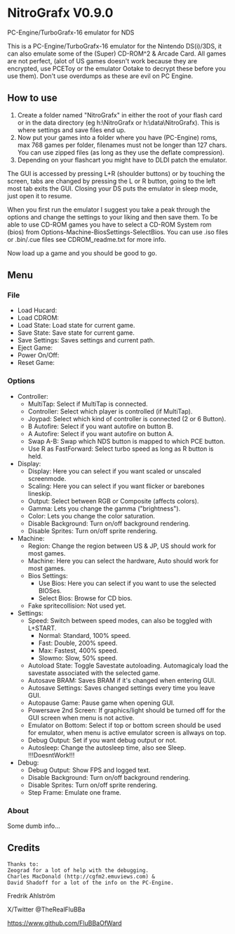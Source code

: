 # NitroGrafx V0.9.0

PC-Engine/TurboGrafx-16 emulator for NDS

This is a PC-Engine/TurboGrafx-16 emulator for the Nintendo DS(i)/3DS, it can
also emulate some of the (Super) CD-ROM^2 & Arcade Card. All games are not
perfect, (alot of US games doesn't work because they are encrypted, use PCEToy
or the emulator Ootake to decrypt these before you use them). Don't use
overdumps as these are evil on PC Engine.

## How to use

1. Create a folder named "NitroGrafx" in either the root of your flash card or
 in the data directory (eg h:\NitroGrafx or h:\data\NitroGrafx). This is where
 settings and save files end up.
2. Now put your games into a folder where you have (PC-Engine) roms, max 768
 games per folder, filenames must not be longer than 127 chars. You can use
 zipped files (as long as they use the deflate compression).
3. Depending on your flashcart you might have to DLDI patch the emulator.

The GUI is accessed by pressing L+R (shoulder buttons) or by touching the
screen, tabs are changed by pressing the L or R button, going to the left most
tab exits the GUI. Closing your DS puts the emulator in sleep mode, just open
it to resume.

When you first run the emulator I suggest you take a peak through the options
and change the settings to your liking and then save them. To be able to use
CD-ROM games you have to select a CD-ROM System rom (bios) from
Options-Machine-BiosSettings-SelectBios. You can use .iso files or .bin/.cue
files see CDROM_readme.txt for more info.

Now load up a game and you should be good to go.

## Menu

### File

* Load Hucard:
* Load CDROM:
* Load State: Load state for current game.
* Save State: Save state for current game.
* Save Settings: Saves settings and current path.
* Eject Game:
* Power On/Off:
* Reset Game:

### Options

* Controller:
  * MultiTap: Select if MultiTap is connected.
  * Controller: Select which player is controlled (if MultiTap).
  * Joypad: Select which kind of controller is connected (2 or 6 Button).
  * B Autofire: Select if you want autofire on button B.
  * A Autofire: Select if you want autofire on button A.
  * Swap A-B: Swap which NDS button is mapped to which PCE button.
  * Use R as FastForward: Select turbo speed as long as R button is held.
* Display:
  * Display: Here you can select if you want scaled or unscaled screenmode.
  * Scaling: Here you can select if you want flicker or barebones lineskip.
  * Output: Select between RGB or Composite (affects colors).
  * Gamma: Lets you change the gamma ("brightness").
  * Color: Lets you change the color saturation.
  * Disable Background: Turn on/off background rendering.
  * Disable Sprites: Turn on/off sprite rendering.
* Machine:
  * Region: Change the region between US & JP, US should work for most games.
  * Machine: Here you can select the hardware, Auto should work for most games.
  * Bios Settings:
    * Use Bios: Here you can select if you want to use the selected BIOSes.
    * Select Bios: Browse for CD bios.
  * Fake spritecollision: Not used yet.
* Settings:
  * Speed: Switch between speed modes, can also be toggled with L+START.
    * Normal: Standard, 100% speed.
    * Fast: Double, 200% speed.
    * Max: Fastest, 400% speed.
    * Slowmo: Slow, 50% speed.
  * Autoload State: Toggle Savestate autoloading. Automagicaly load the
    savestate associated with the selected game.
  * Autosave BRAM: Saves BRAM if it's changed when entering GUI.
  * Autosave Settings: Saves changed settings every time you leave GUI.
  * Autopause Game: Pause game when opening GUI.
  * Powersave 2nd Screen: If graphics/light should be turned off for the GUI
    screen when menu is not active.
  * Emulator on Bottom: Select if top or bottom screen should be used for
    emulator, when menu is active emulator screen is allways on top.
  * Debug Output: Set if you want debug output or not.
  * Autosleep: Change the autosleep time, also see Sleep. !!!DoesntWork!!!
* Debug:
  * Debug Output: Show FPS and logged text.
  * Disable Background: Turn on/off background rendering.
  * Disable Sprites: Turn on/off sprite rendering.
  * Step Frame: Emulate one frame.


### About

Some dumb info...

## Credits

```text
Thanks to:
Zeograd for a lot of help with the debugging.
Charles MacDonald (http://cgfm2.emuviews.com) &
David Shadoff for a lot of the info on the PC-Engine.
```

Fredrik Ahlström

X/Twitter @TheRealFluBBa

<https://www.github.com/FluBBaOfWard>
